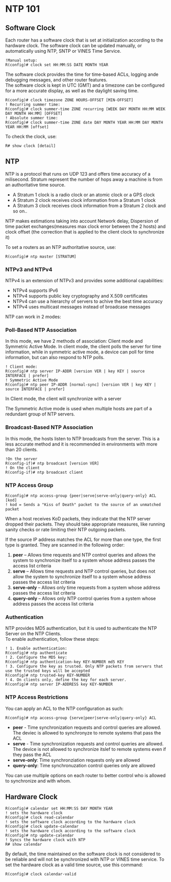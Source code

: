 # NTP 101

## Software Clock

Each router has a software clock that is set at initialization according to the hardware clock. The software clock can be updated manually, or automatically using NTP, SNTP or VINES Time Service.

```
!Manual setup:
R(config)# clock set HH:MM:SS DATE MONTH YEAR
```

The software clock provides the time for time-based ACLs, logging ande debugging messages, and other router features.\
The software clock is kept in UTC (GMT) and a timezone can be configured for a more accurate display, as well as the daylight saving time.

```
R(config)# clock timezone ZONE HOURS-OFFSET [MIN-OFFSET]
! Recurring summer time:
R(config)# clock summer-time ZONE recurring [WEEK DAY MONTH HH:MM WEEK DAY MONTH HH:MM] [OFFSET]
! Absolute summer time:
R(config)# clock summer-time ZONE date DAY MONTH YEAR HH:MM DAY MONTH YEAR HH:MM [offset]
```

To check the clock, use:

```
R# show clock [detail]
```

## NTP

NTP is a protocol that runs on UDP 123 and offers time accuracy of a milisecond. Stratum represent the number of hops away a machine is from an authoritative time source.&#x20;

* A Stratum 1 clock is a radio clock  or an atomic clock or a GPS clock
* A Stratum 2 clock receives clock information from a Stratum 1 clock
* A Stratum 3 clock receives clock information from a Stratum 2 clock and so on..

NTP makes estimations taking into account Network delay, Dispersion of time packet exchanges(measures max clock error between the 2 hosts) and clock offset (the correction that is applied to the client clock to synchronize it)&#x20;

To set a routers as an NTP authoritative source, use:

```
R(config)# ntp master [STRATUM]
```

### NTPv3 and NTPv4

NTPv4 is an extension of NTPv3 and provides some additional capabilities:

* NTPv4 supports IPv6
* NTPv4 supports public key cryptography and X.509 certificates
* NTPv4 can use a hierarchy of servers to achive the best time accuracy
* NTPv4 uses multicast messages instead of broadcase messages

NTP can work in 2 modes:

### Poll-Based NTP Association

In this mode, we have 2 methods of association: Client mode and Symmetric Active Mode. In client mode, the client polls the server for time information, while in symmetric active mode, a device can poll for time information, but can also respond to NTP polls.

```
! Client mode:
R(config)# ntp server IP-ADDR [version VER | key KEY | source INTERFACE | prefer]
! Symmetric Active Mode
R(config)# ntp peer IP-ADDR [normal-sync] [version VER | key KEY | source INTERFACE | prefer]
```

In Client mode, the client will synchronize with a server

The Symmetric Active mode is used when multiple hosts are part of a redundant group of NTP servers.

### Broadcast-Based NTP Association

In this mode, the hosts listen to NTP broadcasts from the server. This is a less accurate method and it is recommended in environments with more than 20 clients.

```
!On the server
R(config-if)# ntp broadcast [version VER]
! On the client
R(config-if)# ntp broadcast client
```

### NTP Access Group

```
R(config)# ntp access-group {peer|serve|serve-only|query-only} ACL [kod]
! kod = Sends a "Kiss of Death" packet to the source of an unmatched packet
```

When a host receives KoD packets, they indicate that the NTP server dropped their packets. They should take appropriate measures, like running sanity checks or rate limiting their NTP outgoing packets.

If the source IP address matches the ACL for more than one type, the first type is granted. They are scanned in the following order:

1. **peer** – Allows time requests and NTP control queries and allows the system to synchronize itself to a system whose address passes the access list criteria
2. **serve** – Allows time requests and NTP control queries, but does not allow the system to synchronize itself to a system whose address passes the access list criteria
3. **serve-only** – Allows only time requests from a system whose address passes the access list criteria
4. **query-only** – Allows only NTP control queries from a system whose address passes the access list criteria

### Authentication

NTP provides MD5 authentication, but it is used to authenticate the NTP Server on the NTP Clients.\
To enable authentication, follow these steps:

```
! 1. Enable authentication:
R(config)# ntp authenticate
! 2. Configure the MD5 key:
R(config)# ntp authentication-key KEY-NUMBER md5 KEY
! 3. Configure the key as trusted. Only NTP packets from servers that use the trusted keys will be accepted
R(config)# ntp trusted-key KEY-NUMBER
! 4. On clients only, define the key for each server.
R(config)# ntp server IP-ADDRESS key KEY-NUMBER
```

### NTP Access Restrictions

You can apply an ACL to the NTP configuration as such:

```
R(config)# ntp access-group {serve|peer|serve-only|query-only} ACL
```

* **peer** - Time synchronization requests and control queries are allowed. The deviec is allowed to synchronyze to remote systems that pass the ACL
* **serve** - Time synchronization requests and control queries are allowed. The device is not allowed to synchronize itslef to remote systems even if they pass the ACL
* **serve-only**: Time synchronziation requests only are allowed
* **query-only**: Time synchronuzation control queries only are allowed

You can use multiple options on each router to better control who is allowed to synchronize and with whom.

## Hardware Clock

```
R(config)# calendar set HH:MM:SS DAY MONTH YEAR
! sets the hardware clock
R(config)# clock read-calendar
! sets the software clock according to the hardware clock
R(config)# clock update-calendar
! sets the hardware clock according to the software clock
R(config)# ntp update-calendar
! Syncs the hardware clock with NTP
R# show calendar
```

By default, the time maintained on the software clock is not considered to be reliable and will not be synchronized with NTP or VINES time service. To set the hardware clock as a valid time source, use this command:

```
R(config)# clock calendar-valid
```
